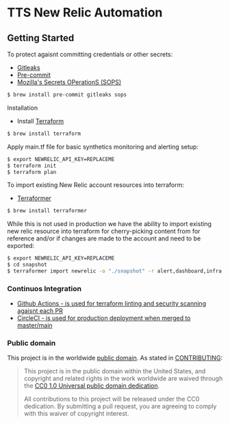 # TTS New Relic Automation

## Getting Started
To protect agaisnt committing credentials or other secrets:
- [Gitleaks](https://github.com/zricethezav/gitleaks#getting-started)
- [Pre-commit](https://pre-commit.com/#install)
- [Mozilla's Secrets OPerationS (SOPS)](https://github.com/mozilla/sops)

```bash
$ brew install pre-commit gitleaks sops
```

Installation
- Install [Terraform](https://www.terraform.io/downloads.html)

```bash
$ brew install terraform
```

Apply main.tf file for basic synthetics monitoring and alerting setup:
```bash
$ export NEWRELIC_API_KEY=REPLACEME
$ terraform init
$ terraform plan
```

To import existing New Relic account resources into terraform:
- [Terraformer](https://github.com/GoogleCloudPlatform/terraformer)

```bash
$ brew install terraformer
```

While this is not used in production we have the ability to import existing new relic resource into terraform for cherry-picking content from for reference and/or if changes are made to the account and need to be exported:
```bash
$ export NEWRELIC_API_KEY=REPLACEME
$ cd snapshot
$ terraformer import newrelic -o "./snapshot" -r alert,dashboard,infra,synthetics
```

### Continuos Integration
- [Github Actions - is used for terraform linting and security scanning agaisnt each PR](https://github.com/marketplace/actions/gitleaks)
- [CircleCI - is used for production deployment when merged to master/main](https://circleci.com)


### Public domain

This project is in the worldwide [public domain](LICENSE.md). As stated in [CONTRIBUTING](CONTRIBUTING.md):

> This project is in the public domain within the United States, and copyright and related rights in the work worldwide are waived through the [CC0 1.0 Universal public domain dedication](https://creativecommons.org/publicdomain/zero/1.0/).
>
> All contributions to this project will be released under the CC0 dedication. By submitting a pull request, you are agreeing to comply with this waiver of copyright interest.
